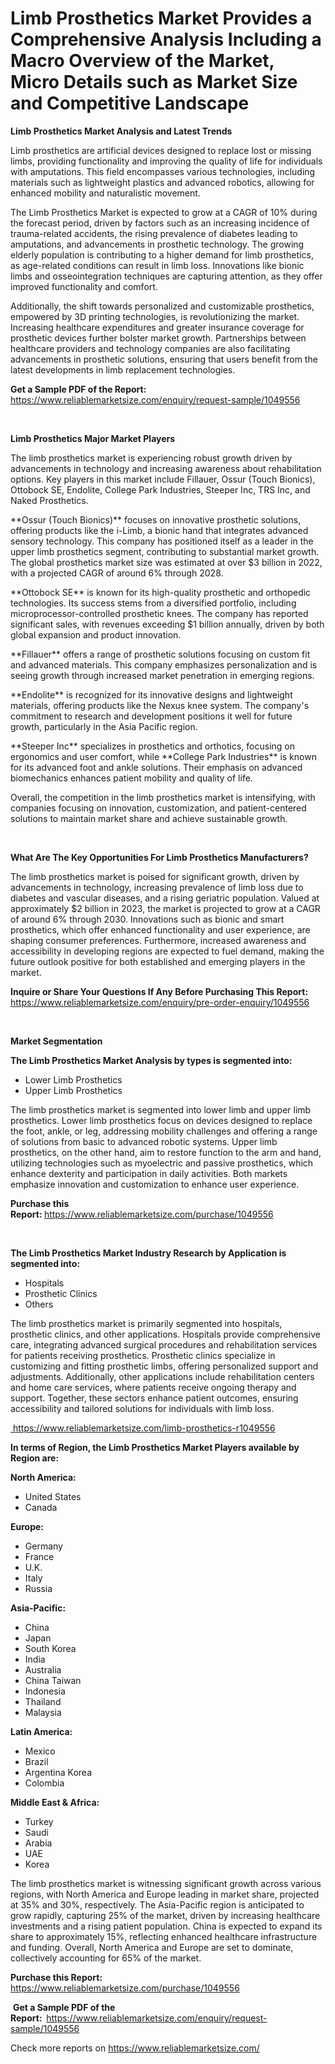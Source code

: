 <p><h1>Limb Prosthetics Market Provides a Comprehensive Analysis Including a Macro Overview of the Market, Micro Details such as Market Size and Competitive Landscape</h1></p><p><strong>Limb Prosthetics Market Analysis and Latest Trends</strong></p>
<p><p>Limb prosthetics are artificial devices designed to replace lost or missing limbs, providing functionality and improving the quality of life for individuals with amputations. This field encompasses various technologies, including materials such as lightweight plastics and advanced robotics, allowing for enhanced mobility and naturalistic movement. </p><p>The Limb Prosthetics Market is expected to grow at a CAGR of 10% during the forecast period, driven by factors such as an increasing incidence of trauma-related accidents, the rising prevalence of diabetes leading to amputations, and advancements in prosthetic technology. The growing elderly population is contributing to a higher demand for limb prosthetics, as age-related conditions can result in limb loss. Innovations like bionic limbs and osseointegration techniques are capturing attention, as they offer improved functionality and comfort.</p><p>Additionally, the shift towards personalized and customizable prosthetics, empowered by 3D printing technologies, is revolutionizing the market. Increasing healthcare expenditures and greater insurance coverage for prosthetic devices further bolster market growth. Partnerships between healthcare providers and technology companies are also facilitating advancements in prosthetic solutions, ensuring that users benefit from the latest developments in limb replacement technologies.</p></p>
<p><strong>Get a Sample PDF of the Report:&nbsp;</strong> <a href="https://www.reliablemarketsize.com/enquiry/request-sample/1049556?utm_campaign=3049&utm_medium=2&utm_source=Github&utm_content=ia&utm_term=04032025&utm_id=limb-prosthetics">https://www.reliablemarketsize.com/enquiry/request-sample/1049556</a></p>
<p>&nbsp;</p>
<p><strong>Limb Prosthetics Major Market Players</strong></p>
<p><p>The limb prosthetics market is experiencing robust growth driven by advancements in technology and increasing awareness about rehabilitation options. Key players in this market include Fillauer, Ossur (Touch Bionics), Ottobock SE, Endolite, College Park Industries, Steeper Inc, TRS Inc, and Naked Prosthetics.</p><p>**Ossur (Touch Bionics)** focuses on innovative prosthetic solutions, offering products like the i-Limb, a bionic hand that integrates advanced sensory technology. This company has positioned itself as a leader in the upper limb prosthetics segment, contributing to substantial market growth. The global prosthetics market size was estimated at over $3 billion in 2022, with a projected CAGR of around 6% through 2028.</p><p>**Ottobock SE** is known for its high-quality prosthetic and orthopedic technologies. Its success stems from a diversified portfolio, including microprocessor-controlled prosthetic knees. The company has reported significant sales, with revenues exceeding $1 billion annually, driven by both global expansion and product innovation.</p><p>**Fillauer** offers a range of prosthetic solutions focusing on custom fit and advanced materials. This company emphasizes personalization and is seeing growth through increased market penetration in emerging regions.</p><p>**Endolite** is recognized for its innovative designs and lightweight materials, offering products like the Nexus knee system. The company's commitment to research and development positions it well for future growth, particularly in the Asia Pacific region.</p><p>**Steeper Inc** specializes in prosthetics and orthotics, focusing on ergonomics and user comfort, while **College Park Industries** is known for its advanced foot and ankle solutions. Their emphasis on advanced biomechanics enhances patient mobility and quality of life.</p><p>Overall, the competition in the limb prosthetics market is intensifying, with companies focusing on innovation, customization, and patient-centered solutions to maintain market share and achieve sustainable growth.</p></p>
<p>&nbsp;</p>
<p><strong>What Are The Key Opportunities For Limb Prosthetics Manufacturers?</strong></p>
<p><p>The limb prosthetics market is poised for significant growth, driven by advancements in technology, increasing prevalence of limb loss due to diabetes and vascular diseases, and a rising geriatric population. Valued at approximately $2 billion in 2023, the market is projected to grow at a CAGR of around 6% through 2030. Innovations such as bionic and smart prosthetics, which offer enhanced functionality and user experience, are shaping consumer preferences. Furthermore, increased awareness and accessibility in developing regions are expected to fuel demand, making the future outlook positive for both established and emerging players in the market.</p></p>
<p><strong>Inquire or Share Your Questions If Any Before Purchasing This Report:</strong> <a href="https://www.reliablemarketsize.com/enquiry/pre-order-enquiry/1049556?utm_campaign=3049&utm_medium=2&utm_source=Github&utm_content=ia&utm_term=04032025&utm_id=limb-prosthetics">https://www.reliablemarketsize.com/enquiry/pre-order-enquiry/1049556</a></p>
<p>&nbsp;</p>
<p><strong>Market Segmentation</strong></p>
<p><strong>The Limb Prosthetics Market Analysis by types is segmented into:</strong></p>
<p><ul><li>Lower Limb Prosthetics</li><li>Upper Limb Prosthetics</li></ul></p>
<p><p>The limb prosthetics market is segmented into lower limb and upper limb prosthetics. Lower limb prosthetics focus on devices designed to replace the foot, ankle, or leg, addressing mobility challenges and offering a range of solutions from basic to advanced robotic systems. Upper limb prosthetics, on the other hand, aim to restore function to the arm and hand, utilizing technologies such as myoelectric and passive prosthetics, which enhance dexterity and participation in daily activities. Both markets emphasize innovation and customization to enhance user experience.</p></p>
<p><strong>Purchase this Report:&nbsp;</strong><a href="https://www.reliablemarketsize.com/purchase/1049556?utm_campaign=3049&utm_medium=2&utm_source=Github&utm_content=ia&utm_term=04032025&utm_id=limb-prosthetics">https://www.reliablemarketsize.com/purchase/1049556</a></p>
<p>&nbsp;</p>
<p><strong>The Limb Prosthetics Market Industry Research by Application is segmented into:</strong></p>
<p><ul><li>Hospitals</li><li>Prosthetic Clinics</li><li>Others</li></ul></p>
<p><p>The limb prosthetics market is primarily segmented into hospitals, prosthetic clinics, and other applications. Hospitals provide comprehensive care, integrating advanced surgical procedures and rehabilitation services for patients receiving prosthetics. Prosthetic clinics specialize in customizing and fitting prosthetic limbs, offering personalized support and adjustments. Additionally, other applications include rehabilitation centers and home care services, where patients receive ongoing therapy and support. Together, these sectors enhance patient outcomes, ensuring accessibility and tailored solutions for individuals with limb loss.</p></p>
<p><a href="https://www.reliablemarketsize.com/limb-prosthetics-r1049556?utm_campaign=3049&utm_medium=2&utm_source=Github&utm_content=ia&utm_term=04032025&utm_id=limb-prosthetics">&nbsp;https://www.reliablemarketsize.com/limb-prosthetics-r1049556</a></p>
<p><strong>In terms of Region, the Limb Prosthetics Market Players available by Region are:</strong></p>
<p>
    <p> <strong> North America: </strong>
        <ul>
            <li>United States</li>
            <li>Canada</li>
        </ul>
        </p> 
    <p> <strong> Europe: </strong>
        <ul>
            <li>Germany</li>
            <li>France</li>
            <li>U.K.</li>
            <li>Italy</li>
            <li>Russia</li>
        </ul>
        </p> 
    <p> <strong> Asia-Pacific: </strong>
        <ul>
            <li>China</li>
            <li>Japan</li>
            <li>South Korea</li>
            <li>India</li>
            <li>Australia</li>
            <li>China Taiwan</li>
            <li>Indonesia</li>
            <li>Thailand</li>
            <li>Malaysia</li>
        </ul>
        </p> 
    <p> <strong> Latin America: </strong>
        <ul>
            <li>Mexico</li>
            <li>Brazil</li>
            <li>Argentina Korea</li>
            <li>Colombia</li>
        </ul>
        </p> 
    <p> <strong> Middle East & Africa: </strong>
        <ul>
            <li>Turkey</li>
            <li>Saudi</li>
            <li>Arabia</li>
            <li>UAE</li>
            <li>Korea</li>
        </ul>
    </p>
    </p>
<p><p>The limb prosthetics market is witnessing significant growth across various regions, with North America and Europe leading in market share, projected at 35% and 30%, respectively. The Asia-Pacific region is anticipated to grow rapidly, capturing 25% of the market, driven by increasing healthcare investments and a rising patient population. China is expected to expand its share to approximately 15%, reflecting enhanced healthcare infrastructure and funding. Overall, North America and Europe are set to dominate, collectively accounting for 65% of the market.</p></p>
<p><strong>Purchase this Report: </strong><a href="https://www.reliablemarketsize.com/purchase/1049556?utm_campaign=3049&utm_medium=2&utm_source=Github&utm_content=ia&utm_term=04032025&utm_id=limb-prosthetics">https://www.reliablemarketsize.com/purchase/1049556</a></p>
<p>&nbsp;<strong>Get a Sample PDF of the Report:&nbsp;&nbsp;</strong><a href="https://www.reliablemarketsize.com/enquiry/request-sample/1049556?utm_campaign=3049&utm_medium=2&utm_source=Github&utm_content=ia&utm_term=04032025&utm_id=limb-prosthetics">https://www.reliablemarketsize.com/enquiry/request-sample/1049556</a></p>
<p><strong></strong></p>
<p>Check more reports on <a href="https://www.reliablemarketsize.com/?utm_campaign=3049&utm_medium=2&utm_source=Github&utm_content=ia&utm_term=04032025&utm_id=limb-prosthetics">https://www.reliablemarketsize.com/</a></p>